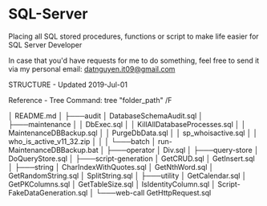 # SQL-Server


Placing all SQL stored procedures, functions or script to make life easier for SQL Server Developer

In case that you'd have requests for me to do something, feel free to send it via my personal email: datnguyen.it09@gmail.com


STRUCTURE - Updated 2019-Jul-01

Reference - Tree Command: tree "folder_path" /F

│   README.md
│
├───audit
│       DatabaseSchemaAudit.sql
│
├───maintenance
│   │   DbExec.sql
│   │   KillAllDatabaseProcesses.sql
│   │   MaintenanceDBBackup.sql
│   │   PurgeDbData.sql
│   │   sp_whoisactive.sql
│   │   who_is_active_v11_32.zip
│   │
│   └───batch
│           run-MaintenanceDBBackup.bat
│
├───operator
│       Div.sql
│
├───query-store
│       DoQueryStore.sql
│
├───script-generation
│       GetCRUD.sql
│       GetInsert.sql
│
├───string
│       CharIndexWithQuotes.sql
│       GetNthWord.sql
│       GetRandomString.sql
│       SplitString.sql
│
├───utility
│       GetCalendar.sql
│       GetPKColumns.sql
│       GetTableSize.sql
│       IsIdentityColumn.sql
│       Script-FakeDataGeneration.sql
│
└───web-call
        GetHttpRequest.sql
